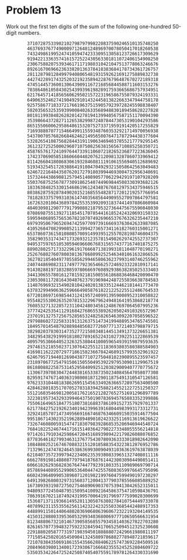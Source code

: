 Problem 13
==========

Work out the first ten digits of the sum of the following one-hundred
50-digit numbers.

            37107287533902102798797998220837590246510135740250
            46376937677490009712648124896970078050417018260538
            74324986199524741059474233309513058123726617309629
            91942213363574161572522430563301811072406154908250
            23067588207539346171171980310421047513778063246676
            89261670696623633820136378418383684178734361726757
            28112879812849979408065481931592621691275889832738
            44274228917432520321923589422876796487670272189318
            47451445736001306439091167216856844588711603153276
            70386486105843025439939619828917593665686757934951
            62176457141856560629502157223196586755079324193331
            64906352462741904929101432445813822663347944758178
            92575867718337217661963751590579239728245598838407
            58203565325359399008402633568948830189458628227828
            80181199384826282014278194139940567587151170094390
            35398664372827112653829987240784473053190104293586
            86515506006295864861532075273371959191420517255829
            71693888707715466499115593487603532921714970056938
            54370070576826684624621495650076471787294438377604
            53282654108756828443191190634694037855217779295145
            36123272525000296071075082563815656710885258350721
            45876576172410976447339110607218265236877223636045
            17423706905851860660448207621209813287860733969412
            81142660418086830619328460811191061556940512689692
            51934325451728388641918047049293215058642563049483
            62467221648435076201727918039944693004732956340691
            15732444386908125794514089057706229429197107928209
            55037687525678773091862540744969844508330393682126
            18336384825330154686196124348767681297534375946515
            80386287592878490201521685554828717201219257766954
            78182833757993103614740356856449095527097864797581
            16726320100436897842553539920931837441497806860984
            48403098129077791799088218795327364475675590848030
            87086987551392711854517078544161852424320693150332
            59959406895756536782107074926966537676326235447210
            69793950679652694742597709739166693763042633987085
            41052684708299085211399427365734116182760315001271
            65378607361501080857009149939512557028198746004375
            35829035317434717326932123578154982629742552737307
            94953759765105305946966067683156574377167401875275
            88902802571733229619176668713819931811048770190271
            25267680276078003013678680992525463401061632866526
            36270218540497705585629946580636237993140746255962
            24074486908231174977792365466257246923322810917141
            91430288197103288597806669760892938638285025333403
            34413065578016127815921815005561868836468420090470
            23053081172816430487623791969842487255036638784583
            11487696932154902810424020138335124462181441773470
            63783299490636259666498587618221225225512486764533
            67720186971698544312419572409913959008952310058822
            95548255300263520781532296796249481641953868218774
            76085327132285723110424803456124867697064507995236
            37774242535411291684276865538926205024910326572967
            23701913275725675285653248258265463092207058596522
            29798860272258331913126375147341994889534765745501
            18495701454879288984856827726077713721403798879715
            38298203783031473527721580348144513491373226651381
            34829543829199918180278916522431027392251122869539
            40957953066405232632538044100059654939159879593635
            29746152185502371307642255121183693803580388584903
            41698116222072977186158236678424689157993532961922
            62467957194401269043877107275048102390895523597457
            23189706772547915061505504953922979530901129967519
            86188088225875314529584099251203829009407770775672
            11306739708304724483816533873502340845647058077308
            82959174767140363198008187129011875491310547126581
            97623331044818386269515456334926366572897563400500
            42846280183517070527831839425882145521227251250327
            55121603546981200581762165212827652751691296897789
            32238195734329339946437501907836945765883352399886
            75506164965184775180738168837861091527357929701337
            62177842752192623401942399639168044983993173312731
            32924185707147349566916674687634660915035914677504
            99518671430235219628894890102423325116913619626622
            73267460800591547471830798392868535206946944540724
            76841822524674417161514036427982273348055556214818
            97142617910342598647204516893989422179826088076852
            87783646182799346313767754307809363333018982642090
            10848802521674670883215120185883543223812876952786
            71329612474782464538636993009049310363619763878039
            62184073572399794223406235393808339651327408011116
            66627891981488087797941876876144230030984490851411
            60661826293682836764744779239180335110989069790714
            85786944089552990653640447425576083659976645795096
            66024396409905389607120198219976047599490197230297
            64913982680032973156037120041377903785566085089252
            16730939319872750275468906903707539413042652315011
            94809377245048795150954100921645863754710598436791
            78639167021187492431995700641917969777599028300699
            15368713711936614952811305876380278410754449733078
            40789923115535562561142322423255033685442488917353
            44889911501440648020369068063960672322193204149535
            41503128880339536053299340368006977710650566631954
            81234880673210146739058568557934581403627822703280
            82616570773948327592232845941706525094512325230608
            22918802058777319719839450180888072429661980811197
            77158542502016545090413245809786882778948721859617
            72107838435069186155435662884062257473692284509516
            20849603980134001723930671666823555245252804609722
            53503534226472524250874054075591789781264330331690
